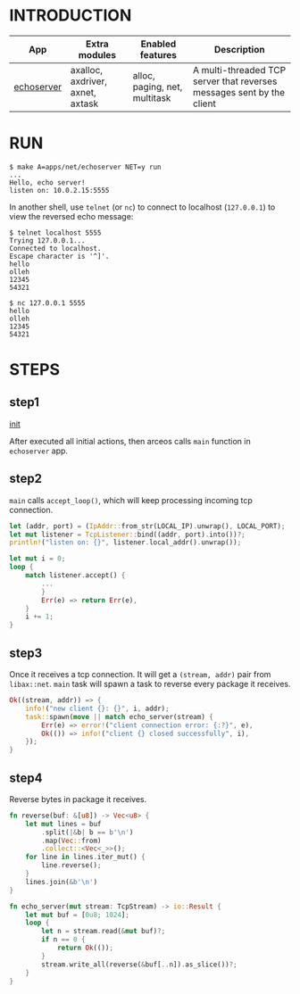 # INTRODUCTION

| App | Extra modules | Enabled features | Description |
|-|-|-|-|
| [echoserver](../apps/net/echoserver/) | axalloc, axdriver, axnet, axtask | alloc, paging, net, multitask | A multi-threaded TCP server that reverses messages sent by the client |

# RUN

```console
$ make A=apps/net/echoserver NET=y run
...
Hello, echo server!
listen on: 10.0.2.15:5555
```

In another shell, use `telnet` (or `nc`) to connect to localhost (`127.0.0.1`) to view the reversed echo message:

```console
$ telnet localhost 5555
Trying 127.0.0.1...
Connected to localhost.
Escape character is '^]'.
hello
olleh
12345
54321
```

```console
$ nc 127.0.0.1 5555
hello
olleh
12345
54321
```

# STEPS

## step1

[init](./init.md)

After executed all initial actions, then arceos calls `main` function in `echoserver` app.

## step2

`main` calls `accept_loop()`, which will keep processing incoming tcp connection.

```rust
let (addr, port) = (IpAddr::from_str(LOCAL_IP).unwrap(), LOCAL_PORT);
let mut listener = TcpListener::bind((addr, port).into())?;
println!("listen on: {}", listener.local_addr().unwrap());

let mut i = 0;
loop {
    match listener.accept() {
        ...
        }
        Err(e) => return Err(e),
    }
    i += 1;
}
```

## step3

Once it receives a tcp connection. It will get a `(stream, addr)` pair from `libax::net`.
`main` task will spawn a task to reverse every package it receives.

```rust
Ok((stream, addr)) => {
    info!("new client {}: {}", i, addr);
    task::spawn(move || match echo_server(stream) {
        Err(e) => error!("client connection error: {:?}", e),
        Ok(()) => info!("client {} closed successfully", i),
    });
}
```

## step4

Reverse bytes in package it receives.

```rust
fn reverse(buf: &[u8]) -> Vec<u8> {
    let mut lines = buf
        .split(|&b| b == b'\n')
        .map(Vec::from)
        .collect::<Vec<_>>();
    for line in lines.iter_mut() {
        line.reverse();
    }
    lines.join(&b'\n')
}

fn echo_server(mut stream: TcpStream) -> io::Result {
    let mut buf = [0u8; 1024];
    loop {
        let n = stream.read(&mut buf)?;
        if n == 0 {
            return Ok(());
        }
        stream.write_all(reverse(&buf[..n]).as_slice())?;
    }
}
```
